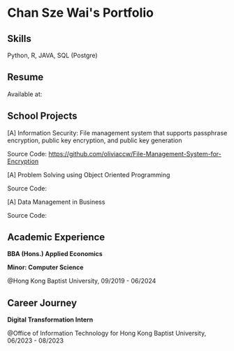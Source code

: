 # Chan Sze Wai's Portfolio
## Skills
Python, R, JAVA, SQL (Postgre)
## Resume
Available at: 
## School Projects
[A] Information Security: File management system that supports passphrase encryption, public key encryption, and public key generation

Source Code: https://github.com/oliviaccw/File-Management-System-for-Encryption

[A] Problem Solving using Object Oriented Programming

Source Code:

[A] Data Management in Business

Source Code:

## Academic Experience
**BBA (Hons.) Applied Economics**

**Minor: Computer Science**

@Hong Kong Baptist University, 09/2019 - 06/2024
## Career Journey
**Digital Transformation Intern**

@Office of Information Technology for Hong Kong Baptist University, 06/2023 - 08/2023
